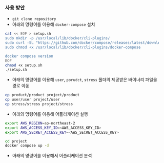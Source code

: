 ### 사용 방안

- `git clone repository`
- 아래의 명령어를 이용해 `docker-compose` 설치
```sh
cat << EOF > setup.sh
sudo mkdir -p /usr/local/lib/docker/cli-plugins/
sudo curl -SL "https://github.com/docker/compose/releases/latest/download/docker-compose-linux-$(uname -m)" -o /usr/local/lib/docker/cli-plugins/docker-compose
sudo chmod +x /usr/local/lib/docker/cli-plugins/docker-compose

docker compose version
EOF
chmod +x setup.sh
./setup.sh
```
- 아래의 명령어를 이용해 `user`, `porudct`, `stress` 폴더의 제공받은 바이너리 파일을 경로 이동
```sh
cp product/product project/product
cp user/user project/user
cp stress/stress project/stress
```
- 아래의 명령어를 이용해 어플리케이션 실행
```sh
export AWS_REGION=ap-northeast-2
export AWS_ACCESS_KEY_ID=<AWS_ACCESS_KEY_ID>
export AWS_SECRET_ACCESS_KEY=<AWS_SECRET_ACCESS_KEY>
```
```sh
cd project
docker compose up -d
```
- 아래의 명령어를 이용해서 어플리케이션 분석
